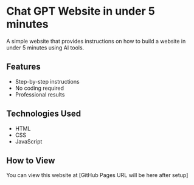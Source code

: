 # Chat GPT Website in under 5 minutes

A simple website that provides instructions on how to build a website in under 5 minutes using AI tools.

## Features
- Step-by-step instructions
- No coding required
- Professional results

## Technologies Used
- HTML
- CSS
- JavaScript

## How to View
You can view this website at [GitHub Pages URL will be here after setup]